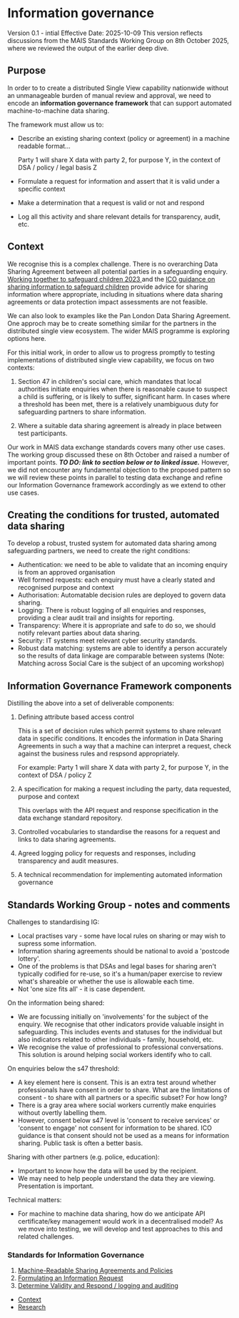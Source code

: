 # Information governance
Version 0.1 - intial
Effective Date: 2025-10-09
This version reflects discussions from the MAIS Standards Working Group on 8th October 2025, where we reviewed the output of the earlier deep dive.

## Purpose
In order to to create a distributed Single View capability nationwide without an unmanageable burden of manual review and approval, we need to encode an **information governance framework** that can support automated machine-to-machine data sharing.

The framework must allow us to:
- Describe an existing sharing context (policy or agreement) in a machine readable format...

    Party 1 will share X data with party 2, for purpose Y, in the context of DSA / policy / legal basis Z
- Formulate a request for information and assert that it is valid under a specific context
- Make a determination that a request is valid or not and respond
- Log all this activity and share relevant details for transparency, audit, etc.

## Context
We recognise this is a complex challenge. There is no overarching Data Sharing Agreement between all potential parties in a safeguarding enquiry. [Working together to safeguard children 2023 ](https://assets.publishing.service.gov.uk/media/6849a7b67cba25f610c7db3f/Working_together_to_safeguard_children_2023_-_statutory_guidance.pdf) and the [ICO guidance on sharing information to safeguard children](https://ico.org.uk/for-organisations/uk-gdpr-guidance-and-resources/data-sharing/a-10-step-guide-to-sharing-information-to-safeguard-children/) provide advice for sharing information where appropriate, including in situations where data sharing agreements or data protection impact assessments are not feasible.

We can also look to examples like the Pan London Data Sharing Agreement​. One approch may be to create something similar for the partners in the distributed single view ecosystem. The wider MAIS programme is exploring options here.

For this initial work, in order to allow us to progress promptly to testing implementations of distributed single view capability, we focus on two contexts:

1. Section 47 in children's social care, which mandates that local authorities initiate enquiries when there is reasonable cause to suspect a child is suffering, or is likely to suffer, significant harm. In cases where a threshold has been met, there is a relatively unambiguous duty for safeguarding partners to share information.

2. Where a suitable data sharing agreement is already in place between test participants.

Our work in MAIS data exchange standards covers many other use cases. The working group discussed these on 8th October and raised a number of important points. ***TO DO: link to section below or to linked issue.*** However, we did not encounter any fundamental objection to the proposed pattern so we will review these points in parallel to testing data exchange and refine our Information Governance framework accordingly as we extend to other use cases.

## Creating the conditions for trusted, automated data sharing

To develop a robust, trusted system for automated data sharing among safeguarding partners, we need to create the right conditions:

- Authentication: we need to be able to validate that an incoming enquiry is from an approved organisation
- Well formed requests: each enquiry must have a clearly stated and recognised purpose and context
- Authorisation: Automatable decision rules are deployed to govern data sharing.
- Logging: There is robust logging of all enquiries and responses, providing a clear audit trail and insights for reporting.
- Transparency: Where it is appropriate and safe to do so, we should notify relevant parties about data sharing.
- Security: IT systems meet relevant cyber security standards.
- Robust data matching: systems are able to identify a person accurately so the results of data linkage are comparable between systems (Note: Matching across Social Care is the subject of an upcoming workshop)

## Information Governance Framework components

Distilling the above into a set of deliverable components:

1. Defining attribute based access control

    This is a set of decision rules which permit systems to share relevant data in specific conditions. It encodes the information in Data Sharing Agreements in such a way that a machine can interpret a request, check against the business rules and respsond appropriately.

    For example:
    Party 1 will share X data with party 2, for purpose Y, in the context of DSA / policy Z

2. A specification for making a request including the party, data requested, purpose and context

    This overlaps with the API request and response specification in the data exchange standard repository.

3. Controlled vocabularies to standardise the reasons for a request and links to data sharing agreements.​


4. Agreed logging policy for requests and responses, including transparency and audit measures.

5. A technical recommendation for implementing automated information governance







## Standards Working Group - notes and comments
Challenges to standardising IG:
- Local practises vary - some have local rules on sharing or may wish to supress some information.
- Information sharing agreements should be national to avoid a 'postcode lottery'.
- One of the problems is that DSAs and legal bases for sharing aren't typically codified for re-use, so it's a human/paper exercise to review what's shareable or whether the use is allowable each time.
- Not 'one size fits all' - it is case dependent.

On the information being shared:
- We are focussing initially on 'involvements' for the subject of the enquiry. We recognise that other indicators provide valuable insight in safeguarding. This includes events and statuses for the individual but also indicators related to other individuals - family, household, etc.
- We recognise the value of professional to professional conversations. This solution is around helping social workers identify who to call.

On enquiries below the s47 threshold:
- A key element here is consent. This is an extra test around whether professionals have consent in order to share. What are the limitations of consent - to share with all partners or a specific subset? For how long?
- There is a gray area where social workers currently make enquiries without overtly labelling them.
- However, consent below s47 level is 'consent to receive services' or 'consent to engage' not consent for information to be shared. ICO guidance is that consent should not be used as a means for information sharing. Public task is often a better basis.

Sharing with other partners (e.g. police, education):
- Important to know how the data will be used by the recipient.
- We may need to help people understand the data they are viewing. Presentation is important.


 Technical matters:
 - For machine to machine data sharing, how do we anticipate API certificate/key management would work in a decentralised model? As we move into testing, we will develop and test approaches to this and related challenges.

### Standards for Information Governance

1. [Machine-Readable Sharing Agreements and Policies](dsa.md)
2. [Formulating an Information Request](request.md)
3. [Determine Validity and Respond / logging and auditing](decide&log.md)
* [Context](context.md)
* [Research](README.md)
